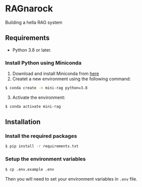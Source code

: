# RAGnarock
Building a hella RAG system

## Requirements
 - Python 3.8 or later.

 ### Install Python using Miniconda
 1. Download and install Miniconda from [here](https://docs.anaconda.com/free/miniconda/#quick-command-line-install)
 2. Createt a new environment using the following command:
 ```bash
 $ conda create -n mini-rag python=3.8
 ```
 3. Activate the environment:
 ```bash
 $ conda activate mini-rag
 ```

 ## Installation
 ### Install the required packages
 ```bash
 $ pip install -r requirements.txt
 ```

 ### Setup the environment variables
 ```bash
 $ cp .env.example .env
 ```

 Then you will need to set your environment variables in `.env` file.